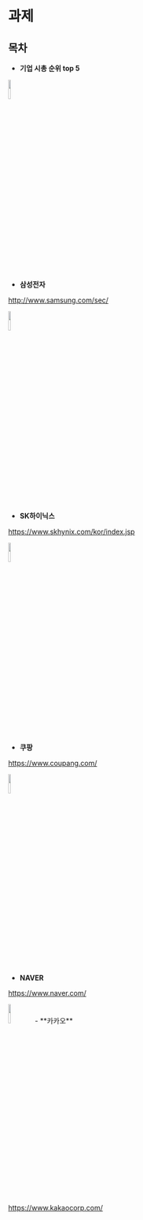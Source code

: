 # 과제
## 목차
- **기업 시총 순위 top 5**
  
 
 
 <img src=https://upload.wikimedia.org/wikipedia/commons/thumb/2/24/Samsung_Logo.svg/1280px-Samsung_Logo.svg.png width=10%>
  
  
  
  - **삼성전자**
  
  <http://www.samsung.com/sec/>
  
  
  
  <img src=https://noplan.kr/wp-content/uploads/2021/04/20210409_112802.jpg width=10%>
  
  - **SK하이닉스**

  <https://www.skhynix.com/kor/index.jsp>

 
 
<img src=https://ww.namu.la/s/94a080fa585ae5e870adaa579ea2a495b665b1469b32ae431b3f4bbd2d7b45c038f28f30d2eb6e0ea73f06989430c4f7c6d864133dcd3c7a8f4b6d26bb70996be69fe6a415f50d00f5c879818f3326d2338f08d68f5b9fbff52d0f3508b72b47 width=10%>
  
  
  
  - **쿠팡**
  
   <https://www.coupang.com/>
  

  <img src=https://w.namu.la/s/272c638c8e16264bf86d1f7597b2aafc9d4cc251045b0761057f0525eb44662a70117c9e9f92653dee7447094eee067042cfc6450552fb801c96ca6955c70e05f232adba43e88db1eba04282266ebca9d8f172dbd72920f59025c5cff528c73b width=10%>
  
   - **NAVER**

   <https://www.naver.com/>

  
  <img src=https://w.namu.la/s/2ddac414f050c66f400240de606fc7e0b4fad2cad27c056d27d9edea9d73a290461626926beec4bacba11462b0cf81c8d0732f19455a266c2caba8b76698abf3322a6da7daeff281daf6cc10b62bd5bfcd9f5b4db532ff6584a6bf82054214a0 width=10%>
   - **카카오**

   <https://www.kakaocorp.com/>










